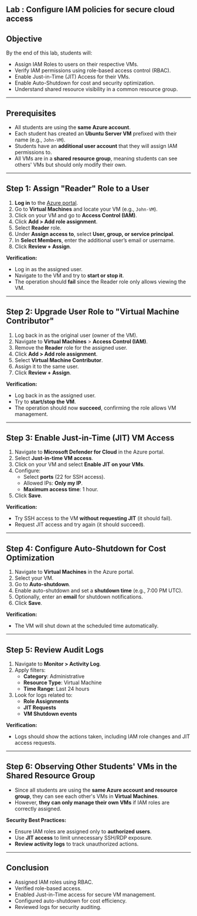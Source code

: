 ## Lab : Configure IAM policies for secure cloud access

## **Objective**

By the end of this lab, students will:

- Assign IAM Roles to users on their respective VMs.
- Verify IAM permissions using role-based access control (RBAC).
- Enable Just-in-Time (JIT) Access for their VMs.
- Enable Auto-Shutdown for cost and security optimization.
- Understand shared resource visibility in a common resource group.

---

## **Prerequisites**

- All students are using the **same Azure account**.
- Each student has created an **Ubuntu Server VM** prefixed with their name (e.g., `John-VM`).
- Students have an **additional user account** that they will assign IAM permissions to.
- All VMs are in a **shared resource group**, meaning students can see others' VMs but should only modify their own.

---

## **Step 1: Assign "Reader" Role to a User**

1. **Log in** to the [Azure portal](https://portal.azure.com).
2. Go to **Virtual Machines** and locate your VM (e.g., `John-VM`).
3. Click on your VM and go to **Access Control (IAM)**.
4. Click **Add > Add role assignment**.
5. Select **Reader** role.
6. Under **Assign access to**, select **User, group, or service principal**.
7. In **Select Members**, enter the additional user’s email or username.
8. Click **Review + Assign**.

 **Verification:**

- Log in as the assigned user.
- Navigate to the VM and try to **start or stop it**.
- The operation should **fail** since the Reader role only allows viewing the VM.

---

## **Step 2: Upgrade User Role to "Virtual Machine Contributor"**

1. Log back in as the original user (owner of the VM).
2. Navigate to **Virtual Machines** > **Access Control (IAM)**.
3. Remove the **Reader** role for the assigned user.
4. Click **Add > Add role assignment**.
5. Select **Virtual Machine Contributor**.
6. Assign it to the same user.
7. Click **Review + Assign**.

 **Verification:**

- Log back in as the assigned user.
- Try to **start/stop the VM**.
- The operation should now **succeed**, confirming the role allows VM management.

---

## **Step 3: Enable Just-in-Time (JIT) VM Access**

1. Navigate to **Microsoft Defender for Cloud** in the Azure portal.
2. Select **Just-in-time VM access**.
3. Click on your VM and select **Enable JIT on your VMs**.
4. Configure:
   - Select **ports** (22 for SSH access).
   - Allowed IPs: **Only my IP**.
   - **Maximum access time**: 1 hour.
5. Click **Save**.

**Verification:**

- Try SSH access to the VM **without requesting JIT** (it should fail).
- Request JIT access and try again (it should succeed).

---

## **Step 4: Configure Auto-Shutdown for Cost Optimization**

1. Navigate to **Virtual Machines** in the Azure portal.
2. Select your VM.
3. Go to **Auto-shutdown**.
4. Enable auto-shutdown and set a **shutdown time** (e.g., 7:00 PM UTC).
5. Optionally, enter an **email** for shutdown notifications.
6. Click **Save**.

 **Verification:**

- The VM will shut down at the scheduled time automatically.

---

## **Step 5: Review Audit Logs**

1. Navigate to **Monitor > Activity Log**.
2. Apply filters:
   - **Category**: Administrative
   - **Resource Type**: Virtual Machine
   - **Time Range**: Last 24 hours
3. Look for logs related to:
   - **Role Assignments**
   - **JIT Requests**
   - **VM Shutdown events**

 **Verification:**

- Logs should show the actions taken, including IAM role changes and JIT access requests.

---

## **Step 6: Observing Other Students' VMs in the Shared Resource Group**

- Since all students are using the **same Azure account and resource group**, they can see each other's VMs in **Virtual Machines**.
- However, **they can only manage their own VMs** if IAM roles are correctly assigned.

 **Security Best Practices:**

- Ensure IAM roles are assigned only to **authorized users**.
- Use **JIT access** to limit unnecessary SSH/RDP exposure.
- **Review activity logs** to track unauthorized actions.

---

## **Conclusion**

- Assigned IAM roles using RBAC.
- Verified role-based access.
- Enabled Just-in-Time access for secure VM management.
- Configured auto-shutdown for cost efficiency.
- Reviewed logs for security auditing.

